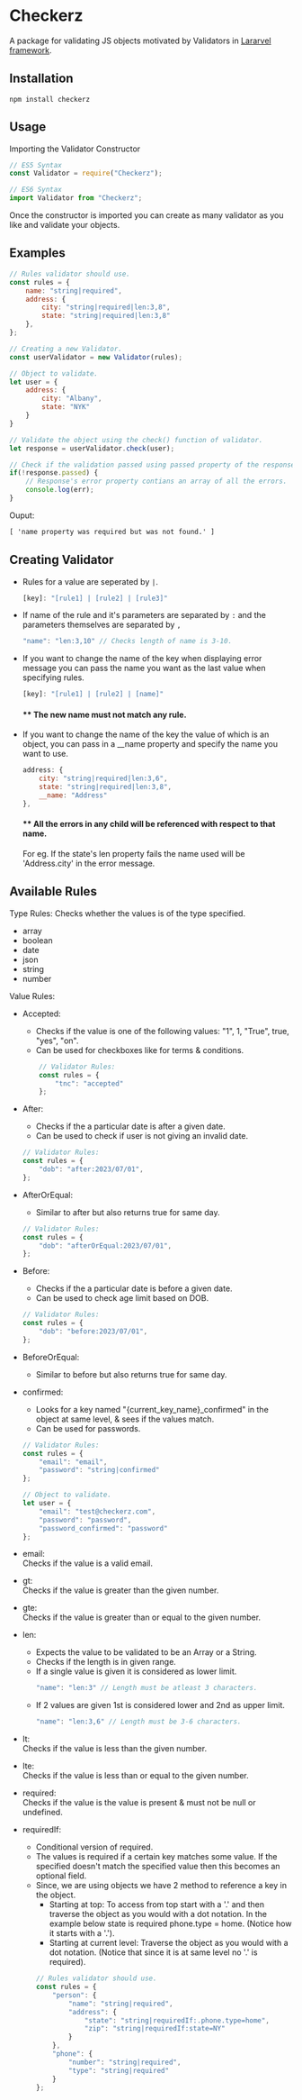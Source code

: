 # Checkerz
A package for validating JS objects motivated by Validators in [Lararvel framework](http://laravel.com).

## Installation
```
npm install checkerz
```

## Usage
Importing the Validator Constructor

```js
// ES5 Syntax
const Validator = require("Checkerz");

// ES6 Syntax
import Validator from "Checkerz";
```

Once the constructor is imported you can create as many validator as you like and validate your objects.

## Examples

```js
// Rules validator should use.
const rules = {
    name: "string|required",
    address: {
        city: "string|required|len:3,8", 
        state: "string|required|len:3,8"
    },
};

// Creating a new Validator.
const userValidator = new Validator(rules);

// Object to validate.
let user = {
    address: {
        city: "Albany",
        state: "NYK"
    }
}

// Validate the object using the check() function of validator.
let response = userValidator.check(user);

// Check if the validation passed using passed property of the response.
if(!response.passed) {
    // Response's error property contians an array of all the errors.
    console.log(err);
}

```
Ouput:
```html
[ 'name property was required but was not found.' ]
```
## Creating Validator
- Rules for a value are seperated by `|`.

    ```js
    [key]: "[rule1] | [rule2] | [rule3]"
    ```

- If name of the rule and it's parameters are separated by `:` and the parameters themselves are separated by `,`
    
    ```js
    "name": "len:3,10" // Checks length of name is 3-10.
    ```

- If you want to change the name of the key when displaying error message you can pass the name you want as the last value when specifying rules.
    
    ```js
    [key]: "[rule1] | [rule2] | [name]"
    ```
    
    #### ** The new name must not match any rule.

- If you want to change the name of the key the value of which is an object, you can pass in a __name property and specify the name you want to use.
    
    ```js
    address: {
        city: "string|required|len:3,6",
        state: "string|required|len:3,8",
        __name: "Address"
    },
    ```

    #### ** All the errors in any child will be referenced with respect to that name.
    For eg. If the state's len property fails the name used will be 'Address.city' in the error message.

## Available Rules
Type Rules:
Checks whether the values is of the type specified.
- array
- boolean
- date
- json
- string
- number

Value Rules:
- Accepted: <br />
    - Checks if the value is one of the following values: "1", 1, "True", true, "yes", "on".
    - Can be used for checkboxes like for terms & conditions.
    
    ```js
        // Validator Rules:
        const rules = {
            "tnc": "accepted"
        };
    ```

- After: <br />
    - Checks if the a particular date is after a given date.
    - Can be used to check if user is not giving an invalid date.
    ```js
    // Validator Rules:
    const rules = {
        "dob": "after:2023/07/01",
    };
    ```

- AfterOrEqual: <br />
    - Similar to after but also returns true for same day.
    ```js
    // Validator Rules:
    const rules = {
        "dob": "afterOrEqual:2023/07/01",
    };
    ```

- Before: <br />
    - Checks if the a particular date is before a given date.
    - Can be used to check age limit based on DOB.
    ```js
    // Validator Rules:
    const rules = {
        "dob": "before:2023/07/01",
    };
    ```

- BeforeOrEqual: <br />
    - Similar to before but also returns true for same day.

- confirmed: <br />
    - Looks for a key named "{current_key_name}_confirmed" in the object at same level, & sees if the values match.
    - Can be used for passwords.
    ```js
    // Validator Rules:
    const rules = {
        "email": "email",
        "password": "string|confirmed"
    };

    // Object to validate.
    let user = {
        "email": "test@checkerz.com",
        "password": "password",
        "password_confirmed": "password"
    };
    ```

- email: <br />
    Checks if the value is a valid email.

- gt: <br />
    Checks if the value is greater than the given number.

- gte: <br />
    Checks if the value is greater than or equal to the given number.

- len: <br />
    * Expects the value to be validated to be an Array or a String.
    * Checks if the length is in given range.
    * If a single value is given it is considered as lower limit.
        ```js
        "name": "len:3" // Length must be atleast 3 characters.
        ```
    * If 2 values are given 1st is considered lower and 2nd as upper limit.
        ```js
        "name": "len:3,6" // Length must be 3-6 characters.
        ```

- lt: <br />
    Checks if the value is less than the given number.

- lte: <br />
    Checks if the value is less than or equal to the given number.

- required: <br />
    Checks if the value is the value is present & must not be null or undefined.

- requiredIf: <br />
    - Conditional version of required. 
    - The values is required if a certain key matches some value. If the specified doesn't match the specified value then this becomes an optional field.
    - Since, we are using objects we have 2 method to reference a key in the object. 
        - Starting at top: To access from top start with a '.' and then traverse the object as you would with a dot notation. In the example below state is required phone.type = home. (Notice how it starts with a '.').
        - Starting at current level: Traverse the object as you would with a dot notation. (Notice that since it is at same level no '.' is required).
        ```js
        // Rules validator should use.
        const rules = {
            "person": {
                "name": "string|required",
                "address": {
                    "state": "string|requiredIf:.phone.type=home",
                    "zip": "string|requiredIf:state=NY"
                }
            },
            "phone": {
                "number": "string|required",
                "type": "string|required"
            }
        };
        ```
